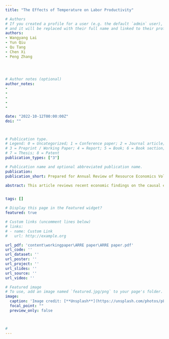 ```yaml
---
title: "The Effects of Temperature on Labor Productivity"

# Authors
# If you created a profile for a user (e.g. the default `admin` user), write the username (folder name) here 
# and it will be replaced with their full name and linked to their profile.
authors:
- Wangyang Lai
- Yun Qiu
- Qu Tang
- Chen Xi
- Peng Zhang




# Author notes (optional)
author_notes:
-
- 
-
-
-

date: "2022-10-12T00:00:00Z"
doi: ""



# Publication type.
# Legend: 0 = Uncategorized; 1 = Conference paper; 2 = Journal article;
# 3 = Preprint / Working Paper; 4 = Report; 5 = Book; 6 = Book section;
# 7 = Thesis; 8 = Patent
publication_types: ["3"]

# Publication name and optional abbreviated publication name.
publication: 
publication_short: Prepared for Annual Review of Resource Economics Volume 15 

abstract: This article reviews recent economic findings on the causal effects of temperature on labor productivity. The impact of temperature shocks on micro-level worker and plant productivity is a core channel in explaining temperature effects on aggregate economic output at the macro-level. Besides physiological effects revealed in scientific studies, economic studies also find negative effects of temperature on mental productivity, including cognition performance, learning, and consequential decisions. The effectiveness of adaptation is inconsistent in macro and micro findings. Adaptation is found to be almost futile at the regional scale, but indeed alleviates temperature damage in various micro-level contexts. We highlight the distributional effects of temperature, and early-life exposure to extreme temperatures causes long-standing effects in adulthood. We propose some limitations of existing studies and provide several key points forfuture work.


tags: []

# Display this page in the Featured widget?
featured: true

# Custom links (uncomment lines below)
# links:
# - name: Custom Link
#   url: http://example.org

url_pdf: 'content\workingpaper\ARRE paper\ARRE paper.pdf'
url_code: ''
url_dataset: ''
url_poster: ''
url_project: ''
url_slides: ''
url_source: ''
url_video: ''

# Featured image
# To use, add an image named `featured.jpg/png` to your page's folder. 
image:
  caption: 'Image credit: [**Unsplash**](https://unsplash.com/photos/pLCdAaMFLTE)'
  focal_point: ""
  preview_only: false



#
---
```

